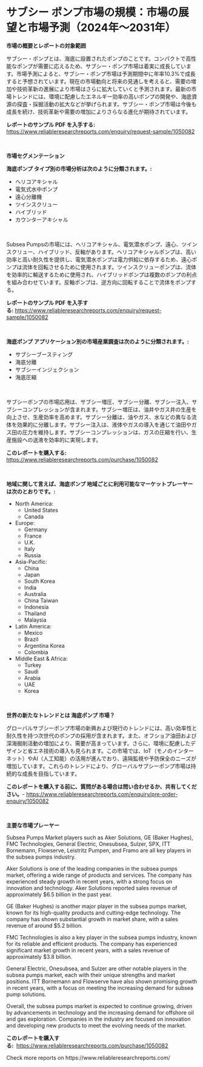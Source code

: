 <p><h1>サブシー ポンプ市場の規模：市場の展望と市場予測（2024年〜2031年）</h1></p><p><strong>市場の概要とレポートの対象範囲</strong></p>
<p><p>サブシー・ポンプとは、海底に設置されたポンプのことです。コンパクトで高性能なポンプが需要に応えるため、サブシー・ポンプ市場は着実に成長しています。市場予測によると、サブシー・ポンプ市場は予測期間中に年率10.3%で成長すると予想されています。現在の市場動向と将来の見通しを考えると、需要の増加や技術革新の進展により市場はさらに拡大していくと予測されます。最新の市場トレンドには、環境に配慮したエネルギー効率の高いポンプの開発や、海底資源の探査・採掘活動の拡大などが挙げられます。サブシー・ポンプ市場は今後も成長を続け、技術革新や需要の増加によりさらなる進化が期待されています。</p></p>
<p><strong>レポートのサンプル PDF を入手する:</strong> <a href="https://www.reliableresearchreports.com/enquiry/request-sample/1050082">https://www.reliableresearchreports.com/enquiry/request-sample/1050082</a></p>
<p>&nbsp;</p>
<p><strong>市場セグメンテーション</strong></p>
<p><strong>海底ポンプ タイプ別の市場分析は次のように分類されます。:</strong></p>
<p><ul><li>ヘリコアキシャル</li><li>電気式水中ポンプ</li><li>遠心分離機</li><li>ツインスクリュー</li><li>ハイブリッド</li><li>カウンターアキシャル</li></ul></p>
<p>&nbsp;</p>
<p><p>Subsea Pumpsの市場には、ヘリコアキシャル、電気潜水ポンプ、遠心、ツインスクリュー、ハイブリッド、反軸があります。ヘリコアキシャルポンプは、高い効率と高い耐久性を提供し、電気潜水ポンプは電力供給に依存するため、遠心ポンプは流体を回転させるために使用されます。ツインスクリューポンプは、流体を効率的に輸送するために使用され、ハイブリッドポンプは複数のポンプの利点を組み合わせています。反軸ポンプは、逆方向に回転することで流体をポンプする。</p></p>
<p><strong>レポートのサンプル PDF を入手する:</strong>&nbsp;<a href="https://www.reliableresearchreports.com/enquiry/request-sample/1050082">https://www.reliableresearchreports.com/enquiry/request-sample/1050082</a></p>
<p>&nbsp;</p>
<p><strong> 海底ポンプ アプリケーション別の市場産業調査は次のように分類されます。:</strong></p>
<p><ul><li>サブシーブースティング</li><li>海底分離</li><li>サブシーインジェクション</li><li>海底圧縮</li></ul></p>
<p>&nbsp;</p>
<p><p>サブシーポンプの市場応用は、サブシー増圧、サブシー分離、サブシー注入、サブシーコンプレッションが含まれます。サブシー増圧は、油井やガス井の生産を向上させ、生産効率を高めます。サブシー分離は、油やガス、水などの異なる流体を効果的に分離します。サブシー注入は、液体やガスの導入を通じて油田やガス田の圧力を維持します。サブシーコンプレッションは、ガスの圧縮を行い、生産施設への送液を効率的に実現します。</p></p>
<p><strong>このレポートを購入する:</strong>&nbsp; <a href="https://www.reliableresearchreports.com/purchase/1050082">https://www.reliableresearchreports.com/purchase/1050082</a></p>
<p>&nbsp;</p>
<p><strong>地域に関して言えば、海底ポンプ 地域ごとに利用可能なマーケットプレーヤーは次のとおりです。:</strong></p>
<p><ul>
    <li>
        North America:
        <ul>
            <li>United States</li>
            <li>Canada</li>
        </ul>
    </li>
    <li>
        Europe:
        <ul>
            <li>Germany</li>
            <li>France</li>
            <li>U.K.</li>
            <li>Italy</li>
            <li>Russia</li>
        </ul>
    </li>
    <li>
        Asia-Pacific:
        <ul>
            <li>China</li>
            <li>Japan</li>
            <li>South Korea</li>
            <li>India</li>
            <li>Australia</li>
            <li>China Taiwan</li>
            <li>Indonesia</li>
            <li>Thailand</li>
            <li>Malaysia</li>
        </ul>
    </li>
    <li>
        Latin America:
        <ul>
            <li>Mexico</li>
            <li>Brazil</li>
            <li>Argentina Korea</li>
            <li>Colombia</li>
        </ul>
    </li>
    <li>
        Middle East & Africa:
        <ul>
            <li>Turkey</li>
            <li>Saudi</li>
            <li>Arabia</li>
            <li>UAE</li>
            <li>Korea</li>
        </ul>
    </li>
    </ul></p>
<p>&nbsp;</p>
<p><strong>世界の新たなトレンドとは 海底ポンプ 市場？</strong></p>
<p><p>グローバルサブシーポンプ市場の新興および現行のトレンドには、高い効率性と耐久性を持つ次世代のポンプの採用が含まれます。また、オフショア油田および深海掘削活動の増加により、需要が高まっています。さらに、環境に配慮したデザインと省エネ技術の導入も見られます。この市場では、IoT（モノのインターネット）やAI（人工知能）の活用が進んでおり、遠隔監視や予防保全のニーズが増加しています。これらのトレンドにより、グローバルサブシーポンプ市場は持続的な成長を目指しています。</p></p>
<p><strong>このレポートを購入する前に、質問がある場合は問い合わせるか、共有してください。</strong>- <a href="https://www.reliableresearchreports.com/enquiry/pre-order-enquiry/1050082">https://www.reliableresearchreports.com/enquiry/pre-order-enquiry/1050082</a></p>
<p>&nbsp;</p>
<p><strong>主要な市場プレーヤー</strong></p>
<p><p>Subsea Pumps Market players such as Aker Solutions, GE (Baker Hughes), FMC Technologies, General Electric, Onesubsea, Sulzer, SPX, ITT Bornemann, Flowserve, Leistritz Pumpen, and Framo are all key players in the subsea pumps industry.</p><p>Aker Solutions is one of the leading companies in the subsea pumps market, offering a wide range of products and services. The company has experienced steady growth in recent years, with a strong focus on innovation and technology. Aker Solutions reported sales revenue of approximately $6.5 billion in the past year.</p><p>GE (Baker Hughes) is another major player in the subsea pumps market, known for its high-quality products and cutting-edge technology. The company has shown substantial growth in market share, with a sales revenue of around $5.2 billion.</p><p>FMC Technologies is also a key player in the subsea pumps industry, known for its reliable and efficient products. The company has experienced significant market growth in recent years, with a sales revenue of approximately $3.8 billion.</p><p>General Electric, Onesubsea, and Sulzer are other notable players in the subsea pumps market, each with their unique strengths and market positions. ITT Bornemann and Flowserve have also shown promising growth in recent years, with a focus on meeting the increasing demand for subsea pump solutions.</p><p>Overall, the subsea pumps market is expected to continue growing, driven by advancements in technology and the increasing demand for offshore oil and gas exploration. Companies in the industry are focused on innovation and developing new products to meet the evolving needs of the market.</p></p>
<p><strong>このレポートを購入する:</strong>&nbsp;&nbsp;<a href="https://www.reliableresearchreports.com/purchase/1050082">https://www.reliableresearchreports.com/purchase/1050082</a></p>
<p>Check more reports on https://www.reliableresearchreports.com/</p>